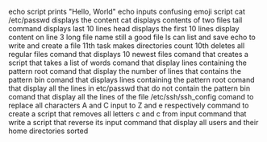 echo script prints "Hello, World" 
echo inputs confusing emoji script
cat /etc/passwd displays the content
cat displays contents of two files
tail command displays last 10 lines
head displays the first 10 lines
display content on line 3
long file name still a good file
ls can list and save
echo to write and create a file
11th task makes directories count
10th deletes all regular files
comand that displays 10 newest files
comand that creates a script that takes a list of words
comand that display lines containing the pattern root
comand that display the number of lines that contains the pattern bin
comand that displays lines containing the pattern root
comand that display all the lines in etc/passwd that do not contain the pattern bin
comand that display all the lines of the file /etc/ssh/ssh_config
comand to replace all characters A and C input to Z and e respectively
command to create a script that removes all letters c and c from input
command that write a script that reverse its input
command that display all users and their home directories sorted
